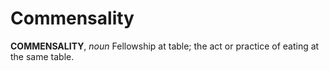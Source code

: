 # Commensality

**COMMENSALITY**, _noun_ Fellowship at table; the act or practice of eating at the same table.